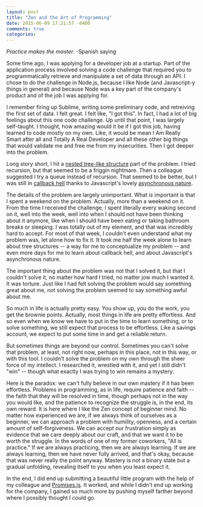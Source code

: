 ```yaml
---
layout: post
title: "Zen and the Art of Programming"
date: 2015-06-09 17:21:57 -0400
comments: true
categories: 
---
```


*Practice makes the master.* -Spanish saying

Some time ago, I was applying for a developer job at a startup. Part of the application process involved solving a code challenge that required you to programmatically retrieve and manipulate a set of data through an API. I chose to do the challenge in Node.js, because I like Node (and Javascript-y things in general) and because Node was a key part of the company's product and of the job I was applying for.

I remember firing up Sublime, writing some preliminary code, and retreiving the first set of data. I felt great. I felt like, "I got this". In fact, I had a lot of big feelings about this one code challenge. Up until that point, I was largely self-taught. I thought, how amazing would it be if I got this job, having learned to code mostly on my own. Like, it would be mean I Am Really Smart after all and Totally A Real Developer and all these other big things that would validate me and free me from my insecurities. Then I got deeper into the problem. 

Long story short, I hit a [nested tree-like structure](http://en.wikipedia.org/wiki/Tree_(data_structure)) part of the problem. I tried recursion, but that seemed to be a friggin nightmare. Then a colleague suggested I try a queue instead of recursion. That seemed to be better, but I was still in [callback hell](http://callbackhell.com) thanks to Javascript's lovely [asynchronous nature](https://msdn.microsoft.com/en-us/library/windows/apps/hh700330.aspx).

The details of the problem are largely unimportant. What *is* important is that I spent a weekend on the problem. Actually, more than a weekend on it. From the time I received the challenge, I spent literally every waking second on it, well into the week, well into when I should not have been thinking about it anymore, like when I should have been eating or taking bathroom breaks or sleeping. I was totally out of my element, and that was incredibly hard to accept. For most of that week, I couldn't even understand what my problem was, let alone how to fix it. It took me half the week alone to learn about tree structures -- a way for me to conceptualize my problem -- and even more days for me to learn about callback hell, and about Javascript's asynchronous nature.

The important thing about the problem was not that I solved it, but that I couldn't solve it, no matter how hard I tried, no matter jow much I wanted it. It was torture. Just like I had felt solving the problem would say something great about me, not solving the problem seemed to say something awful about me. 

So much in life is actually pretty easy. You show up, you do the work, you get the brownie points. Actually, most things in life are pretty effortless. And so even when we know we have to put in the time to learn something, or to solve something, we still expect that process to be effortless. Like a savings account, we expect to put some time in and get a reliable return. 

But sometimes things are beyond our control. Sometimes you can't solve that problem, at least, not right now, perhaps in this place, not in this way, or with this tool. I couldn't solve the problem on my own through the sheer force of my intellect. I researched it, wrestled with it, and yet I still didn't "win" -- though what exactly I was trying to win remains a mystery.

Here is the paradox: we can't fully believe in our own mastery if it has been effortless. Problems in programming, as in life, require patience and faith -- the faith that they will be resolved in time, though perhaps not in the way you would like, and the patience to recognize the struggle is, in the end, its own reward. It is here where I like the Zen concept of beginner mind. No matter how experienced we are, if we always think of ourselves as a beginner, we can approach a problem with humility, openness, and a certain amount of self-forgiveness. We can accept our frustration simply as evidence that we care deeply about our craft, and that we want it to be worth the struggle. In the words of one of my former coworkers, "All is practice." If we are always practicing, then we are always learning. If we are always learning, then we have never fully arrived, and that's okay, because that was never really the point anyway. Mastery is not a binary state but a gradual unfolding, revealing itself to you when you least expect it.

In the end, I did end up submitting a beautiful little program with the help of my colleague and [Promises.js](https://www.promisejs.org). It worked, and while I didn't end up working for the company, I gained so much more by pushing myself farther beyond where I possibly thought I could go.
 



